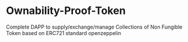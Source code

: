 # Ownability-Proof-Token
Complete DAPP to supply/exchange/manage Collections of Non Fungible Token based on ERC721 standard openzeppelin 
